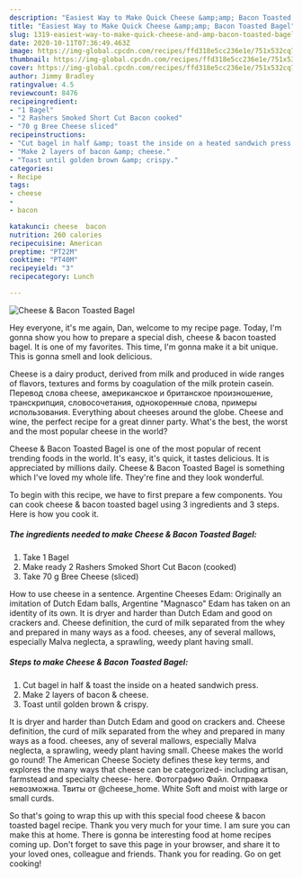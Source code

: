 ```yaml
---
description: "Easiest Way to Make Quick Cheese &amp;amp; Bacon Toasted Bagel"
title: "Easiest Way to Make Quick Cheese &amp;amp; Bacon Toasted Bagel"
slug: 1319-easiest-way-to-make-quick-cheese-and-amp-bacon-toasted-bagel
date: 2020-10-11T07:36:49.463Z
image: https://img-global.cpcdn.com/recipes/ffd318e5cc236e1e/751x532cq70/cheese-bacon-toasted-bagel-recipe-main-photo.jpg
thumbnail: https://img-global.cpcdn.com/recipes/ffd318e5cc236e1e/751x532cq70/cheese-bacon-toasted-bagel-recipe-main-photo.jpg
cover: https://img-global.cpcdn.com/recipes/ffd318e5cc236e1e/751x532cq70/cheese-bacon-toasted-bagel-recipe-main-photo.jpg
author: Jimmy Bradley
ratingvalue: 4.5
reviewcount: 8476
recipeingredient:
- "1 Bagel"
- "2 Rashers Smoked Short Cut Bacon cooked"
- "70 g Bree Cheese sliced"
recipeinstructions:
- "Cut bagel in half &amp; toast the inside on a heated sandwich press."
- "Make 2 layers of bacon &amp; cheese."
- "Toast until golden brown &amp; crispy."
categories:
- Recipe
tags:
- cheese
- 
- bacon

katakunci: cheese  bacon 
nutrition: 260 calories
recipecuisine: American
preptime: "PT22M"
cooktime: "PT40M"
recipeyield: "3"
recipecategory: Lunch

---
```



![Cheese &amp; Bacon Toasted Bagel](https://img-global.cpcdn.com/recipes/ffd318e5cc236e1e/751x532cq70/cheese-bacon-toasted-bagel-recipe-main-photo.jpg)

Hey everyone, it's me again, Dan, welcome to my recipe page. Today, I'm gonna show you how to prepare a special dish, cheese &amp; bacon toasted bagel. It is one of my favorites. This time, I'm gonna make it a bit unique. This is gonna smell and look delicious.

Cheese is a dairy product, derived from milk and produced in wide ranges of flavors, textures and forms by coagulation of the milk protein casein. Перевод слова cheese, американское и британское произношение, транскрипция, словосочетания, однокоренные слова, примеры использования. Everything about cheeses around the globe. Cheese and wine, the perfect recipe for a great dinner party. What&#39;s the best, the worst and the most popular cheese in the world?

Cheese &amp; Bacon Toasted Bagel is one of the most popular of recent trending foods in the world. It's easy, it's quick, it tastes delicious. It is appreciated by millions daily. Cheese &amp; Bacon Toasted Bagel is something which I've loved my whole life. They're fine and they look wonderful.


To begin with this recipe, we have to first prepare a few components. You can cook cheese &amp; bacon toasted bagel using 3 ingredients and 3 steps. Here is how you cook it.

<!--inarticleads1-->

##### The ingredients needed to make Cheese &amp; Bacon Toasted Bagel:

1. Take 1 Bagel
1. Make ready 2 Rashers Smoked Short Cut Bacon (cooked)
1. Take 70 g Bree Cheese (sliced)


How to use cheese in a sentence. Argentine Cheeses Edam: Originally an imitation of Dutch Edam balls, Argentine &#34;Magnasco&#34; Edam has taken on an identity of its own. It is dryer and harder than Dutch Edam and good on crackers and. Cheese definition, the curd of milk separated from the whey and prepared in many ways as a food. cheeses, any of several mallows, especially Malva neglecta, a sprawling, weedy plant having small. 

<!--inarticleads2-->

##### Steps to make Cheese &amp; Bacon Toasted Bagel:

1. Cut bagel in half &amp; toast the inside on a heated sandwich press.
1. Make 2 layers of bacon &amp; cheese.
1. Toast until golden brown &amp; crispy.


It is dryer and harder than Dutch Edam and good on crackers and. Cheese definition, the curd of milk separated from the whey and prepared in many ways as a food. cheeses, any of several mallows, especially Malva neglecta, a sprawling, weedy plant having small. Cheese makes the world go round! The American Cheese Society defines these key terms, and explores the many ways that cheese can be categorized- including artisan, farmstead and specialty cheese- here. Фотографию Файл. Отправка невозможна. Твиты от @cheese_home. White Soft and moist with large or small curds. 

So that's going to wrap this up with this special food cheese &amp; bacon toasted bagel recipe. Thank you very much for your time. I am sure you can make this at home. There is gonna be interesting food at home recipes coming up. Don't forget to save this page in your browser, and share it to your loved ones, colleague and friends. Thank you for reading. Go on get cooking!
